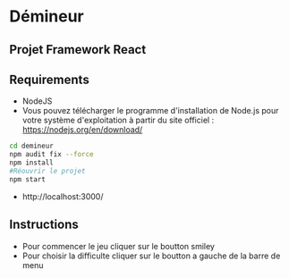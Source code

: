# Démineur
## Projet Framework React



## Requirements

- NodeJS
- Vous pouvez télécharger le programme d'installation de Node.js pour votre système d'exploitation à partir du site officiel : https://nodejs.org/en/download/
```sh
cd demineur
npm audit fix --force
npm install
#Réouvrir le projet
npm start
```
- http://localhost:3000/

## Instructions

- Pour commencer le jeu cliquer sur le boutton smiley
- Pour choisir la difficulte cliquer sur le boutton a gauche de la barre de menu 